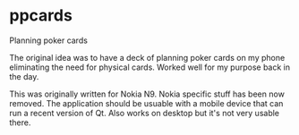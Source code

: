 # ppcards
Planning poker cards

The original idea was to have a deck of planning poker cards on my phone eliminating the
need for physical cards. Worked well for my purpose back in the day.

This was originally written for Nokia N9. Nokia specific stuff has been now removed.
The application should be usuable with a mobile device that can run a recent version of Qt.
Also works on desktop but it's not very usable there.
